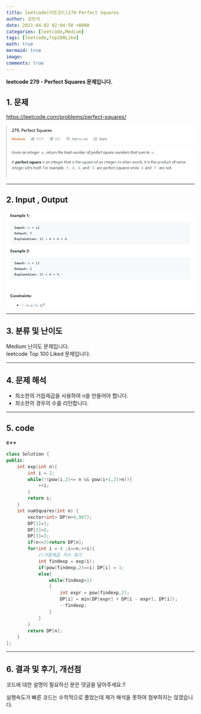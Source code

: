 ```yaml
---
title: leetcode(리트코드)279-Perfect Squares
author: 강민석
date: 2021-04-02 02:04:50 +0800
categories: [leetcode,Medium]
tags: [leetcode,Top100Like]
math: true
mermaid: true
image: 
comments: true
---
```


**leetcode 279 - Perfect Squares 문제입니다.**

## 1. 문제
<https://leetcode.com/problems/perfect-squares/>  

![](/assets/img/sample/leetcode/279/Problem.JPG)

-----  

## 2. Input , Output

![](/assets/img/sample/leetcode/279/input.JPG)  


-----  

## 3. 분류 및 난이도

Medium 난이도 문제입니다.  
leetcode Top 100 Liked 문제입니다.  


-----  

## 4. 문제 해석

- 최소한의 거듭제곱을 사용하여 n을 만들어야 합니다.
- 최소한의 경우의 수를 리턴합니다.


-----  

## 5. code


**c++**

```c++
class Solution {
public:
    int exp(int n){
        int i = 2;
        while(!(pow(i,2)<= n && pow(i+1,2)>n)){
            ++i;
        }
        return i;
    }
    int numSquares(int n) {
        vector<int> DP(n+4,987);
        DP[1]=1;
        DP[2]=2;
        DP[3]=3;
        if(n<=3)return DP[n];
        for(int i = 4 ;i<=n;++i){
            //거듭제곱 지수 찾기
            int findexp = exp(i);
            if(pow(findexp,2)==i) DP[i] = 1;
            else{
                while(findexp>1)
                {
                    int expr = pow(findexp,2);
                    DP[i] = min(DP[expr] + DP[i - expr], DP[i]);
                    --findexp;
                }
            }
        }
        return DP[n];
    }
};
```


-----

## 6. 결과 및 후기, 개선점

코드에 대한 설명이 필요하신 분은 댓글을 달아주세요.!!

실행속도가 빠른 코드는 수학적으로 풀었는데 제가 해석을 못하여 첨부하지는 않겠습니다.





